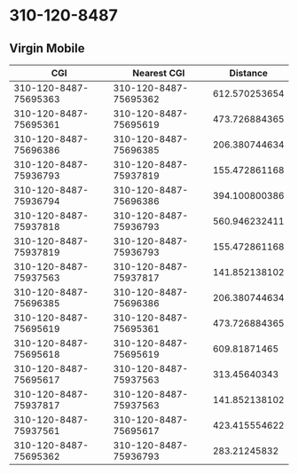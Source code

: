 # 310-120-8487
## Virgin Mobile


| CGI | Nearest CGI | Distance |
|-----|-------------|----------|
| 310-120-8487-75695363 | 310-120-8487-75695362 | 612.570253654 |
| 310-120-8487-75695361 | 310-120-8487-75695619 | 473.726884365 |
| 310-120-8487-75696386 | 310-120-8487-75696385 | 206.380744634 |
| 310-120-8487-75936793 | 310-120-8487-75937819 | 155.472861168 |
| 310-120-8487-75936794 | 310-120-8487-75696386 | 394.100800386 |
| 310-120-8487-75937818 | 310-120-8487-75936793 | 560.946232411 |
| 310-120-8487-75937819 | 310-120-8487-75936793 | 155.472861168 |
| 310-120-8487-75937563 | 310-120-8487-75937817 | 141.852138102 |
| 310-120-8487-75696385 | 310-120-8487-75696386 | 206.380744634 |
| 310-120-8487-75695619 | 310-120-8487-75695361 | 473.726884365 |
| 310-120-8487-75695618 | 310-120-8487-75695619 | 609.81871465 |
| 310-120-8487-75695617 | 310-120-8487-75937563 | 313.45640343 |
| 310-120-8487-75937817 | 310-120-8487-75937563 | 141.852138102 |
| 310-120-8487-75937561 | 310-120-8487-75695617 | 423.415554622 |
| 310-120-8487-75695362 | 310-120-8487-75936793 | 283.21245832 |
